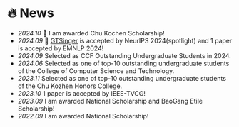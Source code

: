 # 🔥 News
- *2024.10*  🎉 I am awarded Chu Kochen Scholarship! 
- *2024.09*  🎉 [GTSinger](https://github.com/GTSinger/GTSinger) is accepted by NeurIPS 2024(spotlight) and 1 paper is accepted by EMNLP 2024!
- *2024.09*  Selected as CCF Outstanding Undergraduate Students in 2024.
- *2024.06*  Selected as one of top-10 outstanding undergraduate students of the College of Computer Science and Technology.
- *2023.11*  Selected as one of top-10 outstanding undergraduate students of the Chu Kozhen Honors College.
- *2023.10*  1 paper is accepted by IEEE-TVCG!
- *2023.09*  I am awarded National Scholarship and BaoGang Etile Scholarship!
- *2022.09*  I am awarded National Scholarship!